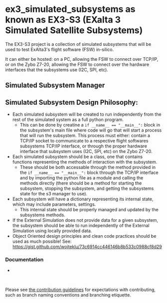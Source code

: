 # ex3_simulated_subsystems as known as EX3-S3 (EXalta 3 Simulated Satellite Subsystems)

The EX3-S3 project is a collection of simulated subsystems that will be used to test ExAlta3's flight software (FSW) in-silico.

It can either be hosted: on a PC, allowing the FSW to connect over TCP/IP, or on the Zybo Z7-20, allowing the FSW to connect over the hardware interfaces that the subsystems use (I2C, SPI, etc).

## Simulated Subsystem Manager

## Simulated Subsystem Design Philosophy:

- Each simulated subsystem will be created to run independently from the rest of the simulated system as a full python program.
    - This can be done by creatine a `if __name__ == "__main__":` block in the subsystem's main file where code will go that will start a process that will run the subsystem. This process must either: contain a TCP/IP socket to communicate to a respective flight softwares subsystems TCP/IP interface, or through the proper hardware interface that subsystem uses (I2C, SPI, etc) on the Zybo Z7-20.
- Each simulated subsystem should be a class, one that contains functions representing the methods of interaction with the subsystem.
    -  These should be both accessable through the method provided in the `if __name__ == "__main__":` block through the TCP/IP interface and by importing the python file as a module and calling the methods directly (there should be a method for starting the subsystem, stopping the subsystem, and getting the subsystems state for the s3 manager to use).
- Each subsystem will have a dictionary representing its internal state, which may include parameters, settings.
    - This internal state should be properly managed and updated by the subsystems methods.
- If the External Simulation does not provide data for a given subsystem, the subsystem should be able to run independently of the External Simulation using locally provided data.
- Object Oriented design principles and clean code practices should be used as much possible! See: https://gist.github.com/wojteklu/73c6914cc446146b8b533c0988cf8d29

### Documentation 
- 

&nbsp;

Please see [the contribution guidelines](.github/CONTRIBUTING.md) for expectations with contributing, such as branch naming conventions and branching etiquette.



